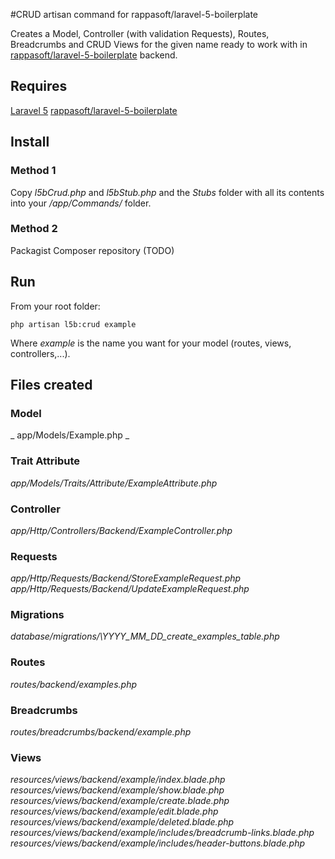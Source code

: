 #CRUD artisan command for rappasoft/laravel-5-boilerplate

Creates a Model, Controller (with validation Requests), Routes, Breadcrumbs and CRUD Views for the given name ready to work with in [rappasoft/laravel-5-boilerplate](/rappasoft/laravel-5-boilerplate/) backend.

## Requires

[Laravel 5](https://laravel.com)
[rappasoft/laravel-5-boilerplate](/rappasoft/laravel-5-boilerplate/)

## Install

### Method 1

Copy _l5bCrud.php_ and _l5bStub.php_ and the _Stubs_ folder with all its contents into your _/app/Commands/_ folder.

### Method 2

Packagist Composer repository (TODO)

## Run

From your root folder:

```
php artisan l5b:crud example
```

Where _example_ is the name you want for your model (routes, views, controllers,...).

## Files created

### Model

_
app/Models/Example.php
_

### Trait Attribute

_app/Models/Traits/Attribute/ExampleAttribute.php_

### Controller

_app/Http/Controllers/Backend/ExampleController.php_

### Requests

_app/Http/Requests/Backend/StoreExampleRequest.php_
_app/Http/Requests/Backend/UpdateExampleRequest.php_

### Migrations

_database/migrations/\YYYY_MM_DD_create_examples_table.php_

### Routes

_routes/backend/examples.php_

### Breadcrumbs

_routes/breadcrumbs/backend/example.php_

### Views

_resources/views/backend/example/index.blade.php_
_resources/views/backend/example/show.blade.php_
_resources/views/backend/example/create.blade.php_
_resources/views/backend/example/edit.blade.php_
_resources/views/backend/example/deleted.blade.php_
_resources/views/backend/example/includes/breadcrumb-links.blade.php_
_resources/views/backend/example/includes/header-buttons.blade.php_
